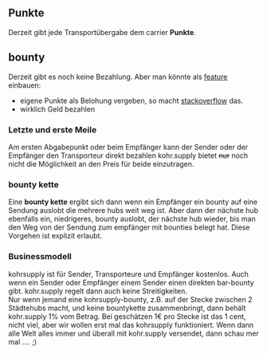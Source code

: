 ## Punkte


Derzeit gibt jede Transportübergabe dem carrier __Punkte__.

## bounty

Derzeit gibt es noch keine Bezahlung. Aber man könnte als [feature](/about/features/) einbauen:

* eigene Punkte als Belohung vergeben, so macht [stackoverflow](http://stackoverflow.com/help/bounty) das.
* wirklich Geld bezahlen

### Letzte und erste Meile

Am ersten Abgabepunkt oder beim Empfänger kann der Sender oder der Empfänger den Transporteur direkt bezahlen
kohr.supply bietet <strike>nur</strike> noch nicht die Möglichkeit an den Preis für beide einzutragen.


### bounty kette

Eine **bounty kette** ergibt sich dann wenn ein Empfänger ein bounty auf eine Sendung auslobt die mehrere hubs weit weg ist. Aber dann der nächste hub ebenfalls ein, niedrigeres, bounty auslobt, der nächste hub wieder, bis man den Weg von der Sendung zum empfänger mit bounties belegt hat. Diese Vorgehen ist explizit erlaubt.

### Businessmodell

kohrsupply ist für Sender, Transporteure und Empfänger kostenlos. Auch wenn ein Sender oder Empfänger einem Sender einen direkten bar-bounty gibt. kohr.supply regelt dann auch keine Streitigkeiten.  
Nur wenn jemand eine kohrsupply-bounty, z.B. auf der Stecke zwischen 2 Städtehubs macht, und keine bountykette zusammenbringt, dann behält kohr.supply 1% vom Betrag. Bei geschätzen 1€ pro Stecke ist das 1 cent, nicht viel, aber wir wollen erst mal das kohrsupply funktioniert. Wenn dann alle Welt alles immer und überall mit kohr.supply versendet, dann schau mer mal .... ;)
